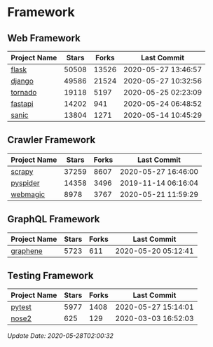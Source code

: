 # Framework

## Web Framework

| Project Name | Stars | Forks | Last Commit |
| ------------ | ----- | ----- | ----------- |
| [flask](https://github.com/pallets/flask) | 50508 | 13526 | 2020-05-27 13:46:57 |
| [django](https://github.com/django/django) | 49586 | 21524 | 2020-05-27 10:32:56 |
| [tornado](https://github.com/tornadoweb/tornado) | 19118 | 5197 | 2020-05-25 02:23:09 |
| [fastapi](https://github.com/tiangolo/fastapi) | 14202 | 941 | 2020-05-24 06:48:52 |
| [sanic](https://github.com/huge-success/sanic) | 13804 | 1271 | 2020-05-14 10:45:29 |

## Crawler Framework

| Project Name | Stars | Forks | Last Commit |
| ------------ | ----- | ----- | ----------- |
| [scrapy](https://github.com/scrapy/scrapy) | 37259 | 8607 | 2020-05-27 16:46:00 |
| [pyspider](https://github.com/binux/pyspider) | 14358 | 3496 | 2019-11-14 06:16:04 |
| [webmagic](https://github.com/code4craft/webmagic) | 8978 | 3767 | 2020-05-21 11:59:29 |

## GraphQL Framework

| Project Name | Stars | Forks | Last Commit |
| ------------ | ----- | ----- | ----------- |
| [graphene](https://github.com/graphql-python/graphene) | 5723 | 611 | 2020-05-20 05:12:41 |

## Testing Framework

| Project Name | Stars | Forks | Last Commit |
| ------------ | ----- | ----- | ----------- |
| [pytest](https://github.com/pytest-dev/pytest) | 5977 | 1408 | 2020-05-27 15:14:01 |
| [nose2](https://github.com/nose-devs/nose2) | 625 | 129 | 2020-03-03 16:52:03 |

*Update Date: 2020-05-28T02:00:32*